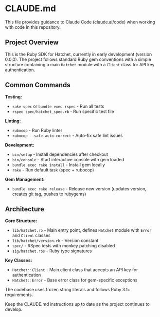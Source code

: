 # CLAUDE.md

This file provides guidance to Claude Code (claude.ai/code) when working with code in this repository.

## Project Overview

This is the Ruby SDK for Hatchet, currently in early development (version 0.0.0). The project follows standard Ruby gem conventions with a simple structure containing a main `Hatchet` module with a `Client` class for API key authentication.

## Common Commands

**Testing:**
- `rake spec` or `bundle exec rspec` - Run all tests
- `rspec spec/hatchet_spec.rb` - Run specific test file

**Linting:**
- `rubocop` - Run Ruby linter
- `rubocop --safe-auto-correct` - Auto-fix safe lint issues

**Development:**
- `bin/setup` - Install dependencies after checkout
- `bin/console` - Start interactive console with gem loaded
- `bundle exec rake install` - Install gem locally
- `rake` - Run default task (spec + rubocop)

**Gem Management:**
- `bundle exec rake release` - Release new version (updates version, creates git tag, pushes to rubygems)

## Architecture

**Core Structure:**
- `lib/hatchet.rb` - Main entry point, defines `Hatchet` module with `Error` and `Client` classes
- `lib/hatchet/version.rb` - Version constant
- `spec/` - RSpec tests with monkey patching disabled
- `sig/hatchet.rbs` - Ruby type signatures

**Key Classes:**
- `Hatchet::Client` - Main client class that accepts an API key for authentication
- `Hatchet::Error` - Base error class for gem-specific exceptions

The codebase uses frozen string literals and follows Ruby 3.1+ requirements.

Keep the CLAUDE.md instructions up to date as the project continues to develop.